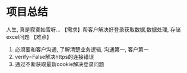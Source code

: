 # 项目总结
人生, 真是寂寞如雪呀...
【需求】帮客户解决好登录获取数据,数据处理, 存储excel问题
【难点】
1. 必须要和客户沟通, 了解清楚业务逻辑, 沟通第一, 客户第一
2. verify=False解决https的连接错误
3. 通过不断获取最新cookie解决登录问题
